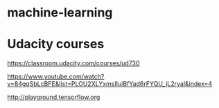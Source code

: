 # machine-learning

# Udacity courses
https://classroom.udacity.com/courses/ud730

https://www.youtube.com/watch?v=84gqSbLcBFE&list=PLOU2XLYxmsIIuiBfYad6rFYQU_jL2ryal&index=4

http://playground.tensorflow.org
